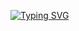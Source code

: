 [![Typing SVG](https://readme-typing-svg.demolab.com?font=Fira+Code&pause=1000&color=2CF6F7&width=445&height=64&lines=Hello%2C+This+Ahmed+Alaa+Soltan+.....;Software+Engineer%7C+Backend+Developer%7CPHP+Laravel++;ahmed.soltan160160%40gmail.com)](https://git.io/typing-svg)
